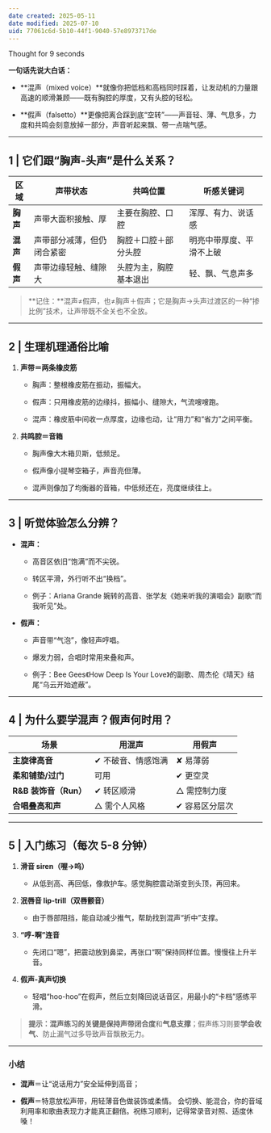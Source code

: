 ```yaml
---
date created: 2025-05-11
date modified: 2025-07-10
uid: 77061c6d-5b10-44f1-9040-57e8973717de
---
```


Thought for 9 seconds

**一句话先说大白话：**

- **混声（mixed voice）**就像你把低档和高档同时踩着，让发动机的力量跟高速的顺滑兼顾——既有胸腔的厚度，又有头腔的轻松。
    
- **假声（falsetto）**更像把离合踩到底“空转”——声音轻、薄、气息多，力度和共鸣会刻意放掉一部分，声音听起来飘、带一点喘气感。
    

---

## 1 | 它们跟“胸声-头声”是什么关系？

|区域|声带状态|共鸣位置|听感关键词|
|---|---|---|---|
|**胸声**|声带大面积接触、厚|主要在胸腔、口腔|浑厚、有力、说话感|
|**混声**|声带部分减薄，但仍闭合紧密|胸腔＋口腔＋部分头腔|明亮中带厚度、平滑不上破|
|**假声**|声带边缘轻触、缝隙大|头腔为主，胸腔基本退出|轻、飘、气息声多|

> **记住：**混声≠假声，也≠胸声＋假声；它是胸声→头声过渡区的一种“掺比例”技术，让声带既不全关也不全放。

---

## 2 | 生理机理通俗比喻

1. **声带＝两条橡皮筋**
    
    - 胸声：整根橡皮筋在振动，振幅大。
        
    - 假声：只用橡皮筋的边缘抖，振幅小、缝隙大，气流嗖嗖跑。
        
    - 混声：橡皮筋中间收一点厚度，边缘也动，让“用力”和“省力”之间平衡。
        
2. **共鸣腔＝音箱**
    
    - 胸声像大木箱贝斯，低频足。
        
    - 假声像小提琴空箱子，声音亮但薄。
        
    - 混声则像加了均衡器的音箱，中低频还在，亮度继续往上。
        

---

## 3 | 听觉体验怎么分辨？

- **混声：**
    
    - 高音区依旧“饱满”而不尖锐。
        
    - 转区平滑，外行听不出“换档”。
        
    - 例子：Ariana Grande 婉转的高音、张学友《她来听我的演唱会》副歌“而我听见”处。
        
- **假声：**
    
    - 声音带“气泡”，像轻声哼唱。
        
    - 爆发力弱，合唱时常用来叠和声。
        
    - 例子：Bee Gees《How Deep Is Your Love》的副歌、周杰伦《晴天》结尾“乌云开始遮蔽”。
        

---

## 4 | 为什么要学混声？假声何时用？

|场景|用混声|用假声|
|---|---|---|
|**主旋律高音**|✔ 不破音、情感饱满|✘ 易薄弱|
|**柔和铺垫/过门**|可用|✔ 更空灵|
|**R&B 装饰音（Run）**|✔ 转区顺滑|△ 需控制力度|
|**合唱叠高和声**|△ 需个人风格|✔ 容易区分层次|

---

## 5 | 入门练习（每次 5-8 分钟）

1. **滑音 siren（喔→呜）**
    
    - 从低到高、再回低，像救护车。感觉胸腔震动渐变到头顶，再回来。
        
2. **泯唇音 lip-trill（双唇颤音）**
    
    - 由于唇部阻挡，能自动减少推气，帮助找到混声“折中”支撑。
        
3. **“哼-啊”连音**
    
    - 先闭口“嗯”，把震动放到鼻梁，再张口“啊”保持同样位置。慢慢往上升半音。
        
4. **假声-真声切换**
    
    - 轻唱“hoo-hoo”在假声，然后立刻降回说话音区，用最小的“卡档”感练平滑。
        

> **提示：**混声练习的关键是**保持声带闭合度**和**气息支撑**；假声练习则要**学会收气**、防止漏气过多导致声音飘散无力。

---

### 小结

- **混声**＝让“说话用力”安全延伸到高音；
    
- **假声**＝特意放松声带，用轻薄音色做装饰或柔情。
    会切换、能混合，你的音域利用率和歌曲表现力才能真正翻倍。祝练习顺利，记得常录音对照、适度休嗓！
